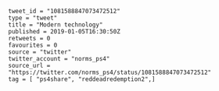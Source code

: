 ```
tweet_id = "1081588847073472512"
type = "tweet"
title = "Modern technology"
published = 2019-01-05T16:30:50Z
retweets = 0
favourites = 0
source = "twitter"
twitter_account = "norms_ps4"
source_url = "https://twitter.com/norms_ps4/status/1081588847073472512"
tag = [ "ps4share", "reddeadredemption2",]
```

<p class='image'><img src='http://mnf.m17s.net/2019/01/05/DwKTUrVWkAAsCBv.jpg' alt=''></p>

